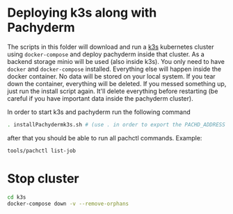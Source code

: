# Deploying k3s along with Pachyderm

The scripts in this folder will download and run a [k3s](https://github.com/rancher/k3s) kubernetes cluster using `docker-compose` and deploy pachyderm inside that cluster. As a backend storage minio will be used (also inside k3s). You only need to have `docker` and `docker-compose` installed. Everything else will happen inside the docker container. No data will be stored on your local system. If you tear down the container, everything will be deleted. If you messed something up, just run the install script again. It'll delete everything before restarting (be careful if you have important data inside the pachyderm cluster).


In order to start k3s and pachyderm run the following command

```bash 
. installPachydermk3s.sh # (use . in order to export the PACHD_ADDRESS automatically)
```

after that you should be able to run all pachctl commands. Example:

```bash
tools/pachctl list-job
```


# Stop cluster

```bash
cd k3s
docker-compose down -v --remove-orphans
```


